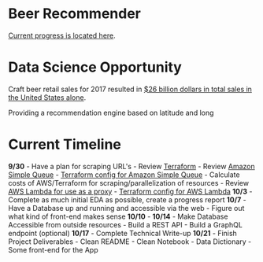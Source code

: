 # Beer Recommender

[Current progress is located here](https://warm-plateau-97950.herokuapp.com/).

# Data Science Opportunity

Craft beer retail sales for 2017 resulted in [$26 billion dollars in total sales in the United States alone](https://www.statista.com/topics/1806/craft-beer-in-the-us/).

Providing a recommendation engine based on latitude and long


# Current Timeline

**9/30** - Have a plan for scraping URL's
    - Review [Terraform](https://www.hashicorp.com/products/terraform)
    - Review [Amazon Simple Queue](https://aws.amazon.com/sqs/)
    	- [Terraform config for Amazon Simple Queue](https://www.terraform.io/docs/providers/aws/r/sqs_queue.html)
    - Calculate costs of AWS/Terraform for scraping/parallelization of resources
    - Review [AWS Lambda for use as a proxy](https://github.com/dan-v/awslambdaproxy)
    	- [Terraform config for AWS Lambda](https://www.terraform.io/docs/providers/aws/r/lambda_function.html)
**10/3** - Complete as much initial EDA as possible, create a progress report
**10/7** - Have a Database up and running and accessible via the web
    - Figure out what kind of front-end makes sense
**10/10** - 
**10/14** - Make Database Accessible from outside resources
    - Build a REST API
    - Build a GraphQL endpoint (optional)
**10/17** - Complete Technical Write-up
**10/21** - Finish Project Deliverables
	- Clean README
	- Clean Notebook
	- Data Dictionary
	- Some front-end for the App